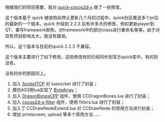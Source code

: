 根据我们的项目需要，我对 [quick-cocos2d-x][3] 做了一些修改。

这个版本基于 quick 被收购前停止更新几个月的过程中，quick社区推送多个pr后的最新的一个版本。quick 升级到 2.2.3 后有许多大的修改，例如更新player到QT，重写framework架构，对framework中的部分class进行重命名等等。由于对现有项目影响太大，我没有跟进。

所以，这个版本与目前的quick 2.2.3 不兼容。

这个版本主要进行了如下修改，这些修改有的已经同步到官方quick库中，有的则没有。

没有同步的原因同上。

1. 加入 [SocketTCP][4] 对 luasocket 进行了封装；
1. 模仿AS3用lua实现了 [ByteArray][5]；
1. 加入 [DragonBonesCPP][1] 组件，使用 CCDragonBones.lua 进行了封装；
2. 加入 [cocos2d-x-filter][2] 组件，使用 filters.lua 进行了封装；
3. 加入了 CCDrawNodeExtend.lua 对 CCDrawNode 的常用方法进行封装；
4. 增加 printscreen, upload 等多个常用方法……

[1]: https://github.com/DragonBones/DragonBonesCPP
[2]: https://github.com/zrong/cocos2d-x-filters
[3]: https://github.com/chukong/quick-cocos2d-x
[4]: http://zengrong.net/post/1980.htm
[5]: http://zengrong.net/post/1968.htm
